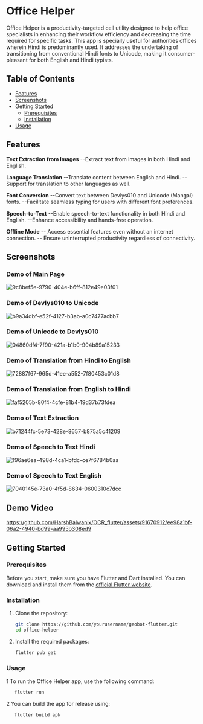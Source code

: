 # Office Helper
Office Helper is a productivity-targeted cell utility designed to help office specialists in enhancing their workflow efficiency and decreasing the time required for specific tasks. This app is specially useful for authorities offices wherein Hindi is predominantly used. It addresses the undertaking of transitioning from conventional Hindi fonts to Unicode, making it consumer-pleasant for both English and Hindi typists.
## Table of Contents
- [Features](#features)
- [Screenshots](#screenshots)
- [Getting Started](#getting-started)
  - [Prerequisites](#prerequisites)
  - [Installation](#installation)
- [Usage](#usage)


## Features

**Text Extraction from Images**
 --Extract text from images in both Hindi and English.


  **Language Translation**
 --Translate content between English and Hindi.
 --Support for translation to other languages as well.

 **Font Conversion**
 --Convert text between Devlys010 and Unicode (Mangal) fonts.
 --Facilitate seamless typing for users with different font preferences.

**Speech-to-Text**
 --Enable speech-to-text functionality in both Hindi and English.
 --Enhance accessibility and hands-free operation.

 **Offline Mode**
 -- Access essential features even without an internet connection.
 -- Ensure uninterrupted productivity regardless of connectivity.

## Screenshots
### Demo of Main Page
![9c8bef5e-9790-404e-b6ff-812e49e03f01](https://github.com/HarshBalwanix/OCR_flutter/assets/91670912/358dd217-ae22-47b2-ba50-aeddf1a3ff49)


### Demo of Devlys010 to Unicode
![b9a34dbf-e52f-4127-b3ab-a0c7477acbb7](https://github.com/HarshBalwanix/OCR_flutter/assets/91670912/77ffe712-5c7f-4448-9454-a05cb7e76652)

### Demo of Unicode to Devlys010
![04860df4-7f90-421a-b1b0-904b89a15233](https://github.com/HarshBalwanix/OCR_flutter/assets/91670912/c9aff7f0-0f01-4051-9781-729e2fdcb356)


### Demo of Translation from Hindi to English
![72887f67-965d-41ee-a552-7f80453c01d8](https://github.com/HarshBalwanix/OCR_flutter/assets/91670912/74f3229d-5b02-44a4-a99c-4f2c70f29e8b)


### Demo of Translation from English to Hindi
![faf5205b-80f4-4cfe-81b4-19d37b73fdea](https://github.com/HarshBalwanix/OCR_flutter/assets/91670912/57f814ca-b3f0-4e1f-975d-d6aead7fd395)


### Demo of Text Extraction
![b71244fc-5e73-428e-8657-b875a5c41209](https://github.com/HarshBalwanix/OCR_flutter/assets/91670912/0b74e7b5-5e3a-4c7f-a0e7-8d1e22b83aae)

### Demo of Speech to Text Hindi
![196ae6ea-498d-4ca1-bfdc-ce7f6784b0aa](https://github.com/HarshBalwanix/OCR_flutter/assets/91670912/89eb016b-5d78-4e8f-8d43-ae071d2679f0)


### Demo of Speech to Text English
![7040145e-73a0-4f5d-8634-0600310c7dcc](https://github.com/HarshBalwanix/OCR_flutter/assets/91670912/8b136ef8-7df5-4ee7-a752-6572b606564f)


## Demo Video


https://github.com/HarshBalwanix/OCR_flutter/assets/91670912/ee98a1bf-06a2-4940-bd99-aa995b308ed9



## Getting Started

### Prerequisites

Before you start, make sure you have Flutter and Dart installed. You can download and install them from the [official Flutter website](https://flutter.dev/docs/get-started/install).

### Installation

1. Clone the repository:

   ```bash
   git clone https://github.com/yourusername/geobot-flutter.git
   cd office-helper
   ```
2. Install the required packages:
    ```bash
    flutter pub get
    ```
    
### Usage
1 To run the Office Helper app, use the following command:
```bash 
   flutter run
```

2 You can build the app for release using:
```bash 
   flutter build apk
```

